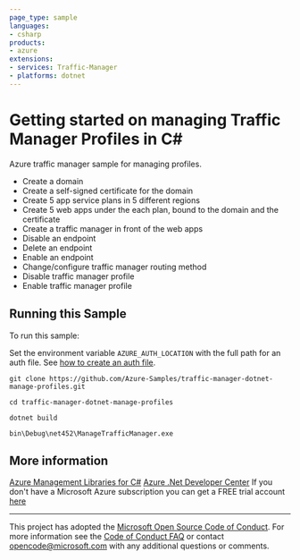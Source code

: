 ```yaml
---
page_type: sample
languages:
- csharp
products:
- azure
extensions:
- services: Traffic-Manager
- platforms: dotnet
---
```


# Getting started on managing Traffic Manager Profiles in C# #

 Azure traffic manager sample for managing profiles.
  - Create a domain
  - Create a self-signed certificate for the domain
  - Create 5 app service plans in 5 different regions
  - Create 5 web apps under the each plan, bound to the domain and the certificate
  - Create a traffic manager in front of the web apps
  - Disable an endpoint
  - Delete an endpoint
  - Enable an endpoint
  - Change/configure traffic manager routing method
  - Disable traffic manager profile
  - Enable traffic manager profile


## Running this Sample ##

To run this sample:

Set the environment variable `AZURE_AUTH_LOCATION` with the full path for an auth file. See [how to create an auth file](https://github.com/Azure/azure-libraries-for-net/blob/master/AUTH.md).

    git clone https://github.com/Azure-Samples/traffic-manager-dotnet-manage-profiles.git

    cd traffic-manager-dotnet-manage-profiles

    dotnet build

    bin\Debug\net452\ManageTrafficManager.exe

## More information ##

[Azure Management Libraries for C#](https://github.com/Azure/azure-sdk-for-net/tree/Fluent)
[Azure .Net Developer Center](https://azure.microsoft.com/en-us/develop/net/)
If you don't have a Microsoft Azure subscription you can get a FREE trial account [here](http://go.microsoft.com/fwlink/?LinkId=330212)

---

This project has adopted the [Microsoft Open Source Code of Conduct](https://opensource.microsoft.com/codeofconduct/). For more information see the [Code of Conduct FAQ](https://opensource.microsoft.com/codeofconduct/faq/) or contact [opencode@microsoft.com](mailto:opencode@microsoft.com) with any additional questions or comments.